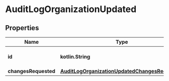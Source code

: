 
# AuditLogOrganizationUpdated

## Properties
| Name | Type | Description | Notes |
| ------------ | ------------- | ------------- | ------------- |
| **id** | **kotlin.String** | The organization ID. |  [optional] |
| **changesRequested** | [**AuditLogOrganizationUpdatedChangesRequested**](AuditLogOrganizationUpdatedChangesRequested.md) |  |  [optional] |



